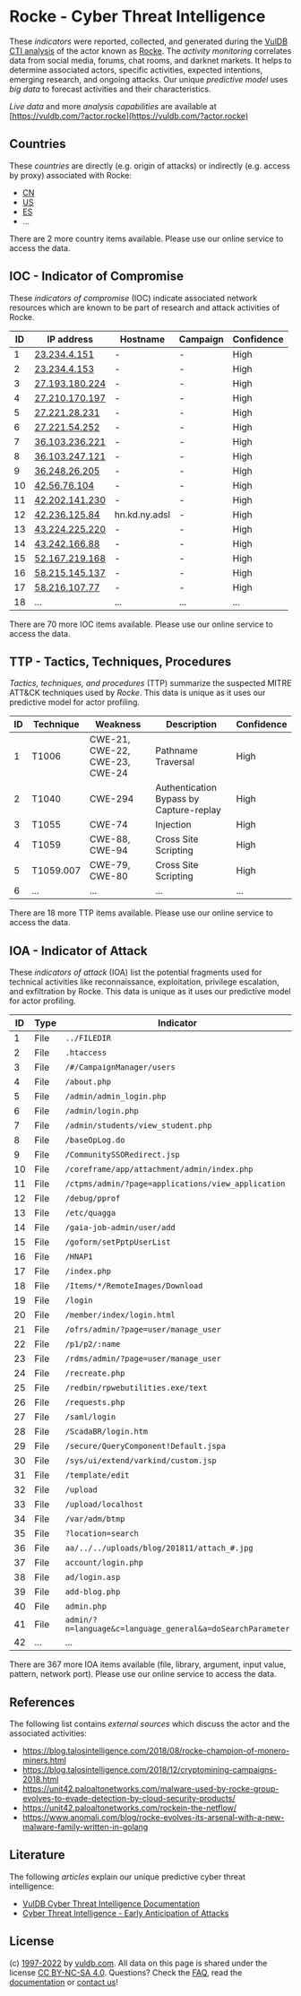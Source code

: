 # Rocke - Cyber Threat Intelligence

These _indicators_ were reported, collected, and generated during the [VulDB CTI analysis](https://vuldb.com/?kb.cti) of the actor known as [Rocke](https://vuldb.com/?actor.rocke). The _activity monitoring_ correlates data from social media, forums, chat rooms, and darknet markets. It helps to determine associated actors, specific activities, expected intentions, emerging research, and ongoing attacks. Our unique _predictive model_ uses _big data_ to forecast activities and their characteristics.

_Live data_ and more _analysis capabilities_ are available at [https://vuldb.com/?actor.rocke](https://vuldb.com/?actor.rocke)

## Countries

These _countries_ are directly (e.g. origin of attacks) or indirectly (e.g. access by proxy) associated with Rocke:

* [CN](https://vuldb.com/?country.cn)
* [US](https://vuldb.com/?country.us)
* [ES](https://vuldb.com/?country.es)
* ...

There are 2 more country items available. Please use our online service to access the data.

## IOC - Indicator of Compromise

These _indicators of compromise_ (IOC) indicate associated network resources which are known to be part of research and attack activities of Rocke.

ID | IP address | Hostname | Campaign | Confidence
-- | ---------- | -------- | -------- | ----------
1 | [23.234.4.151](https://vuldb.com/?ip.23.234.4.151) | - | - | High
2 | [23.234.4.153](https://vuldb.com/?ip.23.234.4.153) | - | - | High
3 | [27.193.180.224](https://vuldb.com/?ip.27.193.180.224) | - | - | High
4 | [27.210.170.197](https://vuldb.com/?ip.27.210.170.197) | - | - | High
5 | [27.221.28.231](https://vuldb.com/?ip.27.221.28.231) | - | - | High
6 | [27.221.54.252](https://vuldb.com/?ip.27.221.54.252) | - | - | High
7 | [36.103.236.221](https://vuldb.com/?ip.36.103.236.221) | - | - | High
8 | [36.103.247.121](https://vuldb.com/?ip.36.103.247.121) | - | - | High
9 | [36.248.26.205](https://vuldb.com/?ip.36.248.26.205) | - | - | High
10 | [42.56.76.104](https://vuldb.com/?ip.42.56.76.104) | - | - | High
11 | [42.202.141.230](https://vuldb.com/?ip.42.202.141.230) | - | - | High
12 | [42.236.125.84](https://vuldb.com/?ip.42.236.125.84) | hn.kd.ny.adsl | - | High
13 | [43.224.225.220](https://vuldb.com/?ip.43.224.225.220) | - | - | High
14 | [43.242.166.88](https://vuldb.com/?ip.43.242.166.88) | - | - | High
15 | [52.167.219.168](https://vuldb.com/?ip.52.167.219.168) | - | - | High
16 | [58.215.145.137](https://vuldb.com/?ip.58.215.145.137) | - | - | High
17 | [58.216.107.77](https://vuldb.com/?ip.58.216.107.77) | - | - | High
18 | ... | ... | ... | ...

There are 70 more IOC items available. Please use our online service to access the data.

## TTP - Tactics, Techniques, Procedures

_Tactics, techniques, and procedures_ (TTP) summarize the suspected MITRE ATT&CK techniques used by _Rocke_. This data is unique as it uses our predictive model for actor profiling.

ID | Technique | Weakness | Description | Confidence
-- | --------- | -------- | ----------- | ----------
1 | T1006 | CWE-21, CWE-22, CWE-23, CWE-24 | Pathname Traversal | High
2 | T1040 | CWE-294 | Authentication Bypass by Capture-replay | High
3 | T1055 | CWE-74 | Injection | High
4 | T1059 | CWE-88, CWE-94 | Cross Site Scripting | High
5 | T1059.007 | CWE-79, CWE-80 | Cross Site Scripting | High
6 | ... | ... | ... | ...

There are 18 more TTP items available. Please use our online service to access the data.

## IOA - Indicator of Attack

These _indicators of attack_ (IOA) list the potential fragments used for technical activities like reconnaissance, exploitation, privilege escalation, and exfiltration by Rocke. This data is unique as it uses our predictive model for actor profiling.

ID | Type | Indicator | Confidence
-- | ---- | --------- | ----------
1 | File | `../FILEDIR` | Medium
2 | File | `.htaccess` | Medium
3 | File | `/#/CampaignManager/users` | High
4 | File | `/about.php` | Medium
5 | File | `/admin/admin_login.php` | High
6 | File | `/admin/login.php` | High
7 | File | `/admin/students/view_student.php` | High
8 | File | `/baseOpLog.do` | High
9 | File | `/CommunitySSORedirect.jsp` | High
10 | File | `/coreframe/app/attachment/admin/index.php` | High
11 | File | `/ctpms/admin/?page=applications/view_application` | High
12 | File | `/debug/pprof` | Medium
13 | File | `/etc/quagga` | Medium
14 | File | `/gaia-job-admin/user/add` | High
15 | File | `/goform/setPptpUserList` | High
16 | File | `/HNAP1` | Low
17 | File | `/index.php` | Medium
18 | File | `/Items/*/RemoteImages/Download` | High
19 | File | `/login` | Low
20 | File | `/member/index/login.html` | High
21 | File | `/ofrs/admin/?page=user/manage_user` | High
22 | File | `/p1/p2/:name` | Medium
23 | File | `/rdms/admin/?page=user/manage_user` | High
24 | File | `/recreate.php` | High
25 | File | `/redbin/rpwebutilities.exe/text` | High
26 | File | `/requests.php` | High
27 | File | `/saml/login` | Medium
28 | File | `/ScadaBR/login.htm` | High
29 | File | `/secure/QueryComponent!Default.jspa` | High
30 | File | `/sys/ui/extend/varkind/custom.jsp` | High
31 | File | `/template/edit` | High
32 | File | `/upload` | Low
33 | File | `/upload/localhost` | High
34 | File | `/var/adm/btmp` | High
35 | File | `?location=search` | High
36 | File | `aa/../../uploads/blog/201811/attach_#.jpg` | High
37 | File | `account/login.php` | High
38 | File | `ad/login.asp` | Medium
39 | File | `add-blog.php` | Medium
40 | File | `admin.php` | Medium
41 | File | `admin/?n=language&c=language_general&a=doSearchParameter` | High
42 | ... | ... | ...

There are 367 more IOA items available (file, library, argument, input value, pattern, network port). Please use our online service to access the data.

## References

The following list contains _external sources_ which discuss the actor and the associated activities:

* https://blog.talosintelligence.com/2018/08/rocke-champion-of-monero-miners.html
* https://blog.talosintelligence.com/2018/12/cryptomining-campaigns-2018.html
* https://unit42.paloaltonetworks.com/malware-used-by-rocke-group-evolves-to-evade-detection-by-cloud-security-products/
* https://unit42.paloaltonetworks.com/rockein-the-netflow/
* https://www.anomali.com/blog/rocke-evolves-its-arsenal-with-a-new-malware-family-written-in-golang

## Literature

The following _articles_ explain our unique predictive cyber threat intelligence:

* [VulDB Cyber Threat Intelligence Documentation](https://vuldb.com/?kb.cti)
* [Cyber Threat Intelligence - Early Anticipation of Attacks](https://www.scip.ch/en/?labs.20201022)

## License

(c) [1997-2022](https://vuldb.com/?kb.changelog) by [vuldb.com](https://vuldb.com/?kb.about). All data on this page is shared under the license [CC BY-NC-SA 4.0](https://creativecommons.org/licenses/by-nc-sa/4.0/). Questions? Check the [FAQ](https://vuldb.com/?kb.faq), read the [documentation](https://vuldb.com/?kb) or [contact us](https://vuldb.com/?contact)!
